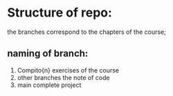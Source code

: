 # Structure of repo:
the branches correspond to the chapters of the course;
## naming of branch:
1. Compito{n} exercises of the course
2. other branches the note of code
3. main complete project
